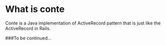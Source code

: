 What is conte
==========

Conte is a Java implementation of ActiveRecord pattern that is just like the ActiveRecord in Rails.

###To be continued...



